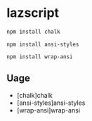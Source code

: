 # lazscript

```sh
npm install chalk
```
```
npm install ansi-styles
```
```
npm install wrap-ansi
```

## Uage
* [chalk]chalk
* [ansi-styles]ansi-styles
* [wrap-ansi]wrap-ansi

